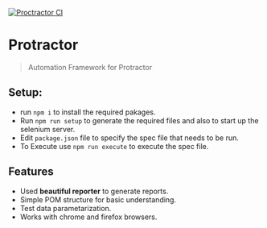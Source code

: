 [![Proctractor CI](https://github.com/Damm999/Protractor/actions/workflows/CI.yml/badge.svg)](https://github.com/Damm999/Protractor/actions/workflows/CI.yml)

# Protractor
> Automation Framework for Protractor

## Setup:
- run `npm i` to install the required pakages.
- Run `npm run setup` to generate the required files and also to start up the selenium server.
- Edit `package.json` file to specify the spec file that needs to be run.
- To Execute use `npm run execute` to execute the spec file.

## Features
- Used **beautiful reporter** to generate reports.
- Simple POM structure for basic understanding.
- Test data parametarization.
- Works with chrome and firefox browsers.
